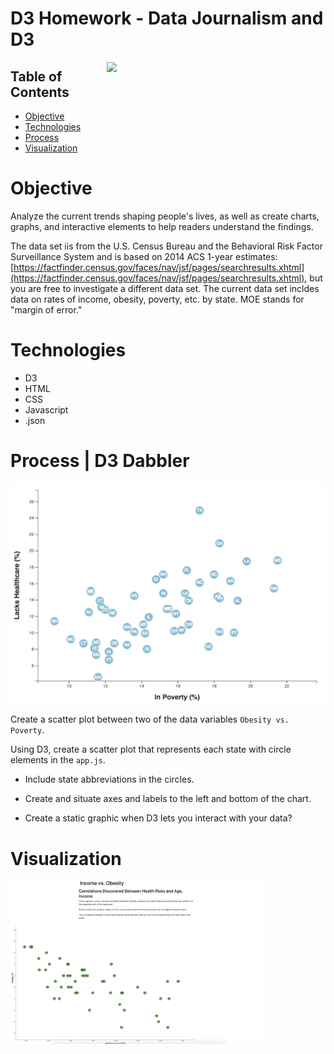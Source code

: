 # D3 Homework - Data Journalism and D3
<img src="https://media.giphy.com/media/v2xIous7mnEYg/giphy.gif" width=350px align=right>

## Table of Contents
* [Objective](#Objective)
* [Technologies](#Technologies)
* [Process](#Process)
* [Visualization](#Visualization)

# Objective

Analyze the current trends shaping people's lives, as well as create charts, graphs, and interactive elements to help readers understand the findings.

The data set iis from the U.S. Census Bureau and the Behavioral Risk Factor Surveillance System and is based on 2014 ACS 1-year estimates: [https://factfinder.census.gov/faces/nav/jsf/pages/searchresults.xhtml](https://factfinder.census.gov/faces/nav/jsf/pages/searchresults.xhtml), but you are free to investigate a different data set. The current data set incldes data on rates of income, obesity, poverty, etc. by state. MOE stands for "margin of error."

# Technologies
* D3
* HTML
* CSS
* Javascript
* .json

# Process | D3 Dabbler

![4-scatter](Images/4-scatter.jpg)

Create a scatter plot between two of the data variables `Obesity vs. Poverty`.

Using D3, create a scatter plot that represents each state with circle elements in the `app.js`.

* Include state abbreviations in the circles.

* Create and situate axes and labels to the left and bottom of the chart.

* Create a static graphic when D3 lets you interact with your data?

# Visualization
<img src="Images/obesity_vs_poverty.png" width=80% align=left>
